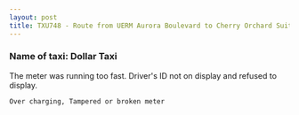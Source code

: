 ```yaml
---
layout: post
title: TXU748 - Route from UERM Aurora Boulevard to Cherry Orchard Suites, Congressional Ave., Tandang Sora, QC
---
```


### Name of taxi: Dollar Taxi

The meter was running too fast. Driver's ID not on display and refused to display.

```Over charging, Tampered or broken meter```
